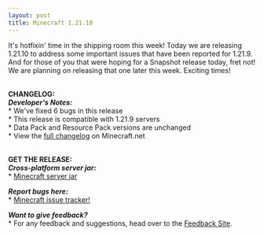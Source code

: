 ```yaml
---
layout: post
title: Minecraft 1.21.10
---
```


It's hotfixin' time in the shipping room this week! Today we are releasing 1.21.10 to address some important issues that have been reported for 1.21.9.<br>
And for those of you that were hoping for a Snapshot release today, fret not! We are planning on releasing that one later this week. Exciting times!<br><br>

**CHANGELOG:**<br>
***Developer's Notes:***<br>
\* We've fixed 6 bugs in this release<br>
\* This release is compatible with 1.21.9 servers<br>
\* Data Pack and Resource Pack versions are unchanged<br>
\* View the [full changelog](https://www.minecraft.net/article/minecraft-java-edition-1-21-10) on Minecraft.net<br><br>

**GET THE RELEASE:**<br>
***Cross-platform server jar:***<br>
\* [Minecraft server jar](https://piston-data.mojang.com/v1/objects/95495a7f485eedd84ce928cef5e223b757d2f764/server.jar)<br>

***Report bugs here:***<br>
\* [Minecraft issue tracker!](https://bugs.mojang.com/projects/MC/summary)<br>

***Want to give feedback?***<br>
\* For any feedback and suggestions, head over to the [Feedback Site](https://feedback.minecraft.net).
